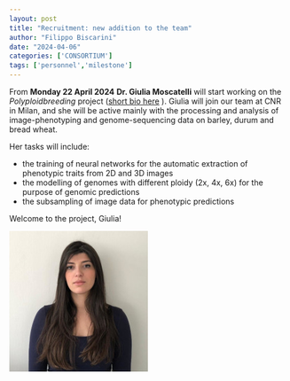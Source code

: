```yaml
---
layout: post
title: "Recruitment: new addition to the team"
author: "Filippo Biscarini"
date: "2024-04-06"
categories: ['CONSORTIUM']
tags: ['personnel','milestone']
---
```


From **Monday 22 April 2024** **Dr. Giulia Moscatelli** will start working on the *Polyploidbreeding* project ([short bio here](/consortium.html) ).
Giulia will join our team at CNR in Milan, and she will be active mainly with the processing and analysis of image-phenotyping and genome-sequencing data on barley, durum and bread wheat.

Her tasks will include:
- the training of neural networks for the automatic extraction of phenotypic traits from 2D and 3D images
- the modelling of genomes with different ploidy (2x, 4x, 6x) for the purpose of genomic predictions
- the subsampling of image data for phenotypic predictions

Welcome to the project, Giulia!

![giulia-moscatelli](/assets/img/posts/giulia_small.jpeg)


